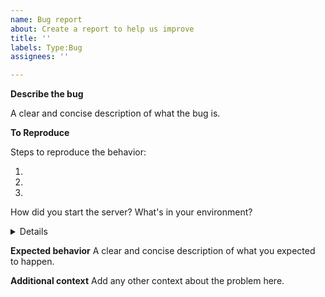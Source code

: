 ```yaml
---
name: Bug report
about: Create a report to help us improve
title: ''
labels: Type:Bug
assignees: ''

---
```


**Describe the bug**

A clear and concise description of what the bug is.

**To Reproduce**

Steps to reproduce the behavior:

1. 
2. 
3. 

How did you start the server? What's in your environment?

<details>
<p>

```console
OCIS_VERSION=vX.X.X
BRANCH=vX.X.X
STORAGE_FRONTEND_UPLOAD_DISABLE_TUS=false
```

</p>
</details>

**Expected behavior**
A clear and concise description of what you expected to happen.

**Additional context**
Add any other context about the problem here.
